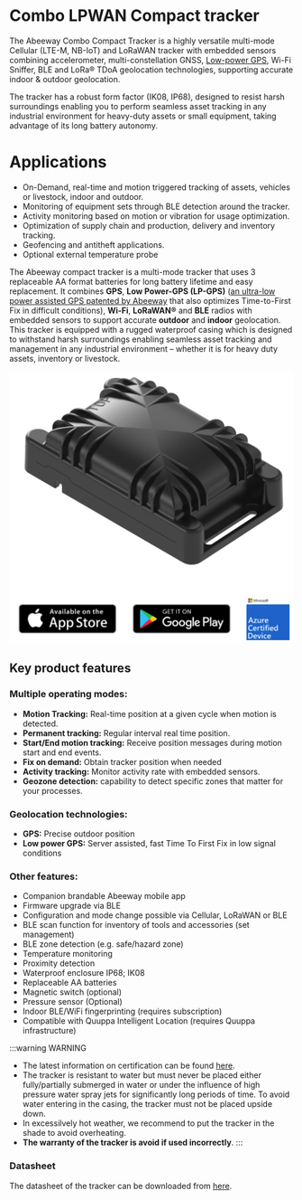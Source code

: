 # Combo LPWAN Compact tracker

The Abeeway Combo Compact Tracker is a highly versatile
multi-mode Cellular (LTE-M, NB-IoT) and LoRaWAN tracker
with embedded sensors combining accelerometer, multi-constellation GNSS, [Low-power GPS](https://www.abeeway.com/technology/), Wi-Fi Sniffer, BLE and
LoRa® TDoA geolocation technologies, supporting accurate
indoor & outdoor geolocation.

The tracker has a robust form factor (IK08, IP68),
designed to resist harsh surroundings enabling you to
perform seamless asset tracking in any industrial environment
for heavy-duty assets or small equipment, taking advantage
of its long battery autonomy. 

# Applications

- On-Demand, real-time and motion triggered tracking of assets, vehicles or livestock, indoor and outdoor.
- Monitoring of equipment sets through BLE detection around the tracker.
- Activity monitoring based on motion or vibration for usage optimization.
- Optimization of supply chain and production, delivery and inventory tracking.
- Geofencing and antitheft applications.
- Optional external temperature probe 


The Abeeway compact tracker is a multi-mode tracker that uses 3 replaceable AA format batteries for long battery lifetime and easy replacement. It combines **GPS**, **Low Power-GPS (LP-GPS)** ([an ultra-low power assisted GPS patented by Abeeway](https://www.abeeway.com/technology/) that also optimizes Time-to-First Fix in difficult conditions), **Wi-Fi**, **LoRaWAN®** and **BLE** radios with embedded sensors to support accurate **outdoor** and **indoor** geolocation.
This tracker is equipped with a rugged waterproof casing which is designed to withstand harsh surroundings enabling seamless asset tracking and management in any industrial environment – whether it is for heavy duty assets, inventory or livestock.

<img src="images/CompactTrackerPlacement2.png" border="0" />

## Key product features

### Multiple operating modes:
- **Motion Tracking:** Real-time position at a given cycle when motion is detected.
- **Permanent tracking:** Regular interval real time position.
- **Start/End motion tracking:** Receive position messages during motion start and end events.
- **Fix on demand:** Obtain tracker position when needed
- **Activity tracking:** Monitor activity rate with embedded sensors.
- **Geozone detection:** capability to detect specific zones that matter for your processes.

### Geolocation technologies:
- **GPS:** Precise outdoor position
- **Low power GPS:** Server assisted, fast Time To First Fix in low signal conditions

### Other features:
- Companion brandable Abeeway mobile app
- Firmware upgrade via BLE
- Configuration and mode change possible via Cellular, LoRaWAN or BLE
- BLE scan function for inventory of tools and accessories (set management)
- BLE zone detection (e.g. safe/hazard zone)
- Temperature monitoring
- Proximity detection
- Waterproof enclosure IP68; IK08
- Replaceable AA batteries
- Magnetic switch (optional)
- Pressure sensor (Optional)
- Indoor BLE/WiFi fingerprinting (requires subscription)
- Compatible with Quuppa Intelligent Location (requires Quuppa infrastructure) 

:::warning WARNING
*  The latest information on certification can be found [here](/D-Reference/DocLibrary_R/AbeewayTrackers_R.md#certifications).
* The tracker is resistant to water but must never be placed either fully/partially submerged in water or under the influence of high pressure water spray jets for significantly long periods of time. To avoid water entering in the casing, the tracker must not be placed upside down.
* In excessilvely hot weather, we recommend to put the tracker in the shade to avoid overheating.
* **The warranty of the tracker is avoid if used incorrectly**.
:::

### Datasheet
The datasheet of the tracker can be downloaded from [here](/D-Reference/DocLibrary_R/AbeewayTrackers_R.html#data-sheets).
